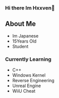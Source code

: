### Hi there Im Hxxven👋

## About Me 
- Im Japanese
- 15Years Old
- Student
  
### Currently Learning
- C++
- Windows Kernel
- Reverse Engineering
- Unreal Engine
- WiiU Cheat


